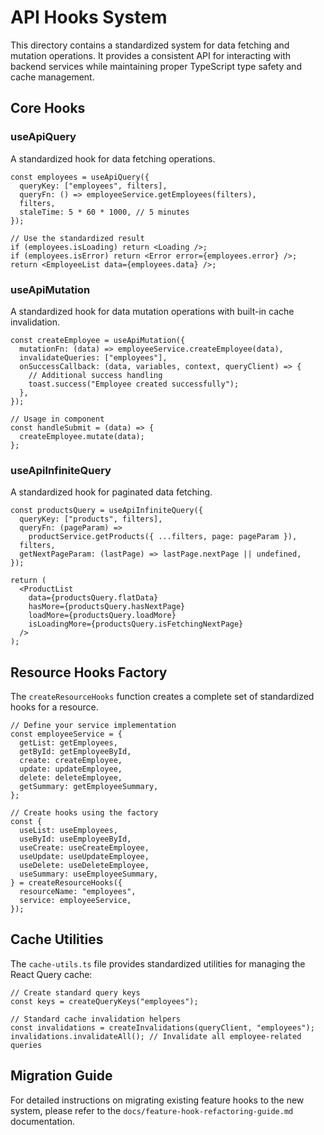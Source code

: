 # API Hooks System

This directory contains a standardized system for data fetching and mutation operations. It provides a consistent API for interacting with backend services while maintaining proper TypeScript type safety and cache management.

## Core Hooks

### useApiQuery

A standardized hook for data fetching operations.

```tsx
const employees = useApiQuery({
  queryKey: ["employees", filters],
  queryFn: () => employeeService.getEmployees(filters),
  filters,
  staleTime: 5 * 60 * 1000, // 5 minutes
});

// Use the standardized result
if (employees.isLoading) return <Loading />;
if (employees.isError) return <Error error={employees.error} />;
return <EmployeeList data={employees.data} />;
```

### useApiMutation

A standardized hook for data mutation operations with built-in cache invalidation.

```tsx
const createEmployee = useApiMutation({
  mutationFn: (data) => employeeService.createEmployee(data),
  invalidateQueries: ["employees"],
  onSuccessCallback: (data, variables, context, queryClient) => {
    // Additional success handling
    toast.success("Employee created successfully");
  },
});

// Usage in component
const handleSubmit = (data) => {
  createEmployee.mutate(data);
};
```

### useApiInfiniteQuery

A standardized hook for paginated data fetching.

```tsx
const productsQuery = useApiInfiniteQuery({
  queryKey: ["products", filters],
  queryFn: (pageParam) =>
    productService.getProducts({ ...filters, page: pageParam }),
  filters,
  getNextPageParam: (lastPage) => lastPage.nextPage || undefined,
});

return (
  <ProductList
    data={productsQuery.flatData}
    hasMore={productsQuery.hasNextPage}
    loadMore={productsQuery.loadMore}
    isLoadingMore={productsQuery.isFetchingNextPage}
  />
);
```

## Resource Hooks Factory

The `createResourceHooks` function creates a complete set of standardized hooks for a resource.

```tsx
// Define your service implementation
const employeeService = {
  getList: getEmployees,
  getById: getEmployeeById,
  create: createEmployee,
  update: updateEmployee,
  delete: deleteEmployee,
  getSummary: getEmployeeSummary,
};

// Create hooks using the factory
const {
  useList: useEmployees,
  useById: useEmployeeById,
  useCreate: useCreateEmployee,
  useUpdate: useUpdateEmployee,
  useDelete: useDeleteEmployee,
  useSummary: useEmployeeSummary,
} = createResourceHooks({
  resourceName: "employees",
  service: employeeService,
});
```

## Cache Utilities

The `cache-utils.ts` file provides standardized utilities for managing the React Query cache:

```tsx
// Create standard query keys
const keys = createQueryKeys("employees");

// Standard cache invalidation helpers
const invalidations = createInvalidations(queryClient, "employees");
invalidations.invalidateAll(); // Invalidate all employee-related queries
```

## Migration Guide

For detailed instructions on migrating existing feature hooks to the new system, please refer to the `docs/feature-hook-refactoring-guide.md` documentation.
